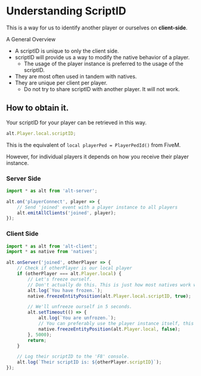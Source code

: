 # Understanding ScriptID

This is a way for us to identify another player or ourselves on **client-side**.

A General Overview

- A scriptID is unique to only the client side.
- scriptID will provide us a way to modify the native behavior of a player.
    -   The usage of the player instance is preferred to the usage of the scriptID.
- They are most often used in tandem with natives.
- They are unique per client per player.
    -   Do not try to share scriptID with another player. It will not work.

## How to obtain it.

Your scriptID for your player can be retrieved in this way.

```js
alt.Player.local.scriptID;
```

This is the equivalent of `local playerPed = PlayerPedId()` from FiveM.

However, for individual players it depends on how you receive their player instance.

### Server Side

```js
import * as alt from 'alt-server';

alt.on('playerConnect', player => {
    // Send 'joined' event with a player instance to all players 
    alt.emitAllClients('joined', player);
});
```

### Client Side

```js
import * as alt from 'alt-client';
import * as native from 'natives';

alt.onServer('joined', otherPlayer => {
    // Check if otherPlayer is our local player
    if (otherPlayer === alt.Player.local) {
        // Let's freeze ourself.
        // Don't actually do this. This is just how most natives work with scriptID.
        alt.log(`You have frozen.`);
        native.freezeEntityPosition(alt.Player.local.scriptID, true);

        // We'll unfreeze ourself in 5 seconds.
        alt.setTimeout(() => {
            alt.log(`You are unfrozen.`);
            // You can preferably use the player instance itself, this will include some internal checks
            native.freezeEntityPosition(alt.Player.local, false);
        }, 5000);
        return;
    }

    // Log their scriptID to the 'F8' console.
    alt.log(`Their scriptID is: ${otherPlayer.scriptID}`);
});
```
